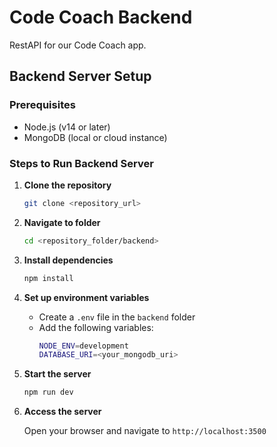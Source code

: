 # Code Coach Backend
RestAPI for our Code Coach app. 

## Backend Server Setup

### Prerequisites
- Node.js (v14 or later)
- MongoDB (local or cloud instance)

### Steps to Run Backend Server

1. **Clone the repository**

    ```bash 
    git clone <repository_url>
    ```

2. **Navigate to folder**

    ```bash
    cd <repository_folder/backend>
    ```

3. **Install dependencies**

    ```bash 
    npm install
    ```

4. **Set up environment variables**

    - Create a `.env` file in the `backend` folder
    - Add the following variables:
        ```bash
        NODE_ENV=development
        DATABASE_URI=<your_mongodb_uri>
        ```

5. **Start the server**

    ```bash 
    npm run dev
    ```

6. **Access the server**

    Open your browser and navigate to `http://localhost:3500`
